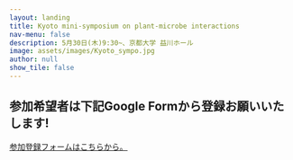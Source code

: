 ```yaml
---
layout: landing
title: Kyoto mini-symposium on plant-microbe interactions
nav-menu: false
description: 5月30日(木)9:30~、京都大学 益川ホール
image: assets/images/Kyoto_sympo.jpg
author: null
show_tile: false
---
```


<h2>参加希望者は下記Google Formから登録お願いいたします!</h2>
<a href="https://forms.gle/sA7mkHq1QgH9Xibb9">参加登録フォームはこちらから。</a>